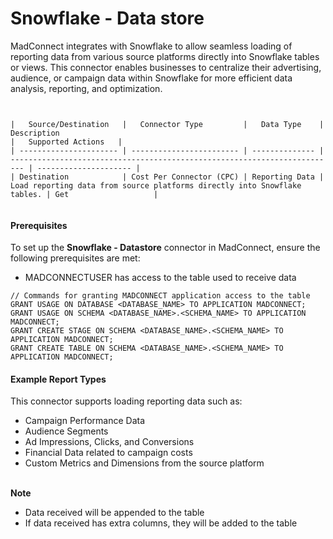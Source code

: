 # Snowflake - Data store

MadConnect integrates with Snowflake to allow seamless loading of reporting data from various source platforms directly into Snowflake tables or views. This connector enables businesses to centralize their advertising, audience, or campaign data within Snowflake for more efficient data analysis, reporting, and optimization.



```


|   Source/Destination   |   Connector Type         |   Data Type    |   Description                                                             |   Supported Actions   |
| ---------------------- | ------------------------ | -------------- | ------------------------------------------------------------------------- | --------------------- |
| Destination            | Cost Per Connector (CPC) | Reporting Data | Load reporting data from source platforms directly into Snowflake tables. | Get                   |


```







#### Prerequisites

To set up the **Snowflake - Datastore** connector in MadConnect, ensure the following prerequisites are met:

* MADCONNECTUSER has access to the table used to receive data

```
// Commands for granting MADCONNECT application access to the table 
GRANT USAGE ON DATABASE <DATABASE_NAME> TO APPLICATION MADCONNECT;
GRANT USAGE ON SCHEMA <DATABASE_NAME>.<SCHEMA_NAME> TO APPLICATION MADCONNECT;
GRANT CREATE STAGE ON SCHEMA <DATABASE_NAME>.<SCHEMA_NAME> TO APPLICATION MADCONNECT;
GRANT CREATE TABLE ON SCHEMA <DATABASE_NAME>.<SCHEMA_NAME> TO APPLICATION MADCONNECT;
```

#### Example Report Types

This connector supports loading reporting data such as:

* Campaign Performance Data
* Audience Segments
* Ad Impressions, Clicks, and Conversions
* Financial Data related to campaign costs
* Custom Metrics and Dimensions from the source platform

\
**Note**

* Data received will be appended to the table
* If data received has extra columns, they will be added to the table&#x20;
